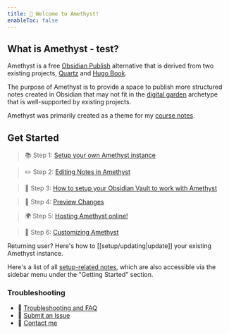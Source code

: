 ```yaml
---
title: 💜 Welcome to Amethyst!
enableToc: false
---
```


## What is Amethyst - test?
Amethyst is a free [Obsidian Publish](https://obsidian.md/publish) alternative that is derived from two existing projects, [Quartz](https://quartz.jzhao.xyz/) and [Hugo Book](https://github.com/alex-shpak/hugo-book).

The purpose of Amethyst is to provide a space to publish more structured notes created in Obsidian that may not fit in the [digital garden](https://joelhooks.com/digital-garden/) archetype that is well-supported by existing projects.

Amethyst was primarily created as a theme for my [course notes](https://notes.bencuan.me).

## Get Started
> 📚 Step 1: [Setup your own Amethyst instance](setup/setup.md)

> ✏️ Step 2: [Editing Notes in Amethyst](setup/editing.md)

> 🔗 Step 3: [How to setup your Obsidian Vault to work with Amethyst](setup/obsidian.md)

> 👀 Step 4: [Preview Changes](setup/preview%20changes.md)

> 🌍 Step 5: [Hosting Amethyst online!](setup/hosting.md)

> 🎨 Step 6:  [Customizing Amethyst](setup/config.md)

Returning user? Here's how to [[setup/updating|update]] your existing Amethyst instance.

Here's a list of all [setup-related notes](/tags/setup), which are also accessible via the sidebar menu under the "Getting Started" section.

### Troubleshooting
- 🚧 [Troubleshooting and FAQ](setup/troubleshooting.md)
- 🐛 [Submit an Issue](https://github.com/64bitpandas/amethyst/issues)
- 👀 [Contact me](https://bencuan.me/contact)
